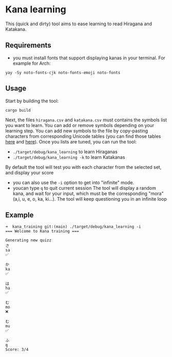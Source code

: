 # Kana learning

This (quick and dirty) tool aims to ease learning to read Hiragana and Katakana.

## Requirements

* you must install fonts that support displaying kanas in your terminal. For example for Arch:

```yay -Sy noto-fonts-cjk noto-fonts-emoji noto-fonts```

## Usage

Start by building the tool:

`cargo build`

Next, the files `hiragana.csv` and `katakana.csv` must contains the symbols list you want to learn. You can add or remove symbols depending on your learning step.
You can add new symbols to the file by copy-pasting characters from corresponding Unicode tables (you can find those tables [here](https://en.wikipedia.org/wiki/Hiragana_(Unicode_block)) and [here](https://en.wikipedia.org/wiki/Katakana_(Unicode_block))).
Once you lists are tuned, you can run the tool:

- `./target/debug/kana_learning` to learn Hiraganas
- `./target/debug/kana_learning -k` to learn Katakanas

By default the tool will test you with each character from the selected set, and display your score

- you can also use the `-i` option to get into "infinite" mode.
- youcan type `q` to quit current session
The tool will display a random kana, and wait for your input, which must be the corresponding "mora" (a,i, u, e, o, ka, ki...). The tool will keep questioning you in an infinite loop

## Example

```
➜  kana_training git:(main) ./target/debug/kana_learning -i
=== Welcome to Kana training ===

Generating new quizz
さ
sa
✅

か
ka
✅

は
ha
✅

む
mo
❌

む
mu
✅

ふ
q
Score: 3/4

```
